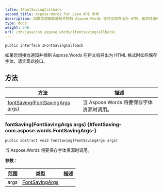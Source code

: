 ```yaml
---
title: IFontSavingCallback
second_title: Aspose.Words for Java API 参考
description: 如果您想接收通知并控制 Aspose.Words 在将文档导出为 HTML 格式时如何保存字体，请实现此接口。
type: docs
weight: 646
url: /zh/java/com.aspose.words/ifontsavingcallback/
---
```

```
public interface IFontSavingCallback
```

如果您想接收通知并控制 Aspose.Words 在将文档导出为 HTML 格式时如何保存字体，请实现此接口。
## 方法

| 方法 | 描述 |
| --- | --- |
| [fontSaving(FontSavingArgs args)](#fontSaving-com.aspose.words.FontSavingArgs-) | 当 Aspose.Words 将要保存字体资源时调用。 |
### fontSaving(FontSavingArgs args) {#fontSaving-com.aspose.words.FontSavingArgs-}
```
public abstract void fontSaving(FontSavingArgs args)
```


当 Aspose.Words 将要保存字体资源时调用。

**参数：**

| 范围 | 类型 | 描述 |
| --- | --- | --- |
| args | [FontSavingArgs](../../com.aspose.words/fontsavingargs) |  |
